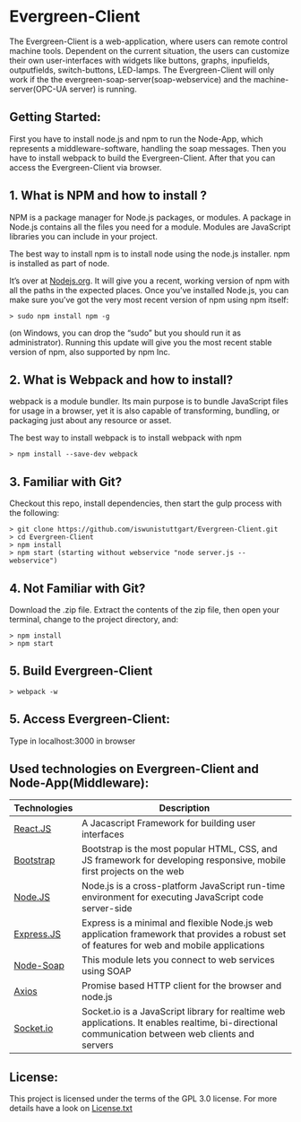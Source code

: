 # Evergreen-Client
The Evergreen-Client is a web-application, where users can remote control machine tools. Dependent on the current situation, the users can customize their own user-interfaces with widgets like buttons, graphs, inpufields, outputfields, switch-buttons, LED-lamps.
The Evergreen-Client will only work if the the evergreen-soap-server(soap-webservice) and the machine-server(OPC-UA server) is running.

## Getting Started:

First you have to install node.js and npm to run the Node-App, which represents a middleware-software, handling the soap messages. Then you have to install webpack to build the Evergreen-Client. After that you can access the Evergreen-Client via browser.


## 1. What is NPM and how to install ?

NPM is a package manager for Node.js packages, or modules. 
A package in Node.js contains all the files you need for a module.
Modules are JavaScript libraries you can include in your project.

The best way to install npm is to install node using the node.js installer. npm is installed as part of node.

It’s over at <a href="https://nodejs.org/">Nodejs.org</a>. It will give you a recent, working version of npm with all the paths in the expected places. 
Once you’ve installed Node.js, you can make sure you’ve got the very most recent version of npm using npm itself:

 ```
 > sudo npm install npm -g
 ```


(on Windows, you can drop the “sudo” but you should run it as administrator). Running this update will give you the most recent stable version of npm, also supported by npm Inc.

## 2. What is Webpack and how to install?

webpack is a module bundler. Its main purpose is to bundle JavaScript files for usage in a browser, yet it is also capable of transforming, bundling, or packaging just about any resource or asset.

The best way to install webpack is to install webpack with npm

 ```
 > npm install --save-dev webpack
 ```


## 3. Familiar with Git?

Checkout this repo, install dependencies, then start the gulp process with the following:

```
> git clone https://github.com/iswunistuttgart/Evergreen-Client.git
> cd Evergreen-Client
> npm install
> npm start (starting without webservice "node server.js --webservice")

```

## 4. Not Familiar with Git?
 Download the .zip file.  Extract the contents of the zip file, then open your terminal, change to the project directory, and:

 ```
 > npm install
 > npm start
 ```
 
 ## 5. Build Evergreen-Client

 ```
 > webpack -w
 ```

## 5. Access Evergreen-Client:
Type in localhost:3000 in browser


## Used technologies on Evergreen-Client and Node-App(Middleware):

| Technologies | Description |
| --- | --- |
| <a href="https://facebook.github.io/react/">React.JS</a> | A Jacascript Framework for building user interfaces |
| <a href="http://getbootstrap.com/">Bootstrap</a> | Bootstrap is the most popular HTML, CSS, and JS framework for developing responsive, mobile first projects on the web |
| <a href="http://https://nodejs.org/en/">Node.JS</a> | Node.js is a cross-platform JavaScript run-time environment for executing JavaScript code server-side |
| <a href="http://http://expressjs.com/">Express.JS</a> | Express is a minimal and flexible Node.js web application framework that provides a robust set of features for web and mobile applications |
| <a href="http://https://github.com/vpulim/node-soap">Node-Soap</a> | This module lets you connect to web services using SOAP |
| <a href="http://https://github.com/mzabriskie/axios">Axios</a> | Promise based HTTP client for the browser and node.js |
| <a href="https://socket.io/">Socket.io</a>| Socket.io is a JavaScript library for realtime web applications. It enables realtime, bi-directional communication between web clients and servers |


## License:
This project is licensed under the terms of the GPL 3.0 license. For more details have a look on <a href="https://github.com/iswunistuttgart/Evergreen-Client/blob/master/License.txt">License.txt</a> 


